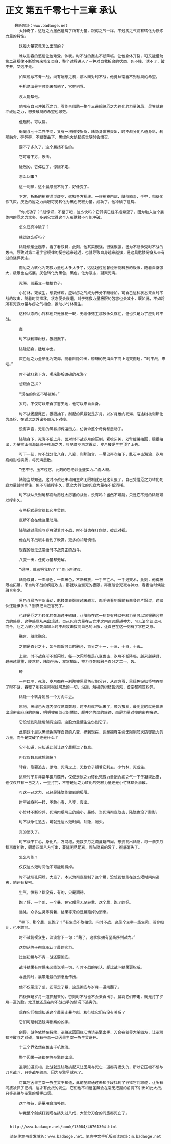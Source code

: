 # 正文 第五千零七十三章 承认
        最新网址：www.badaoge.net
          太神奇了，这厄之力居然阻碍了所有力量，跟疠之气一样，不过疠之气没有转化为修炼力量的特性。
      
          这股力量究竟怎么出现的？
      
          难以形容的憋屈让他难受，体表，时不战的轰击不断降临，让他身体开裂，可又能借助第二道规律不断增强来修复自身，整个过程进入了一种对自我折磨的状态，死不掉，活不了，破不开，又逃不走。
      
          如果说与不青一战，尚有喘息之机，那么面对时不战，他竟丝毫看不到破局的希望。
      
          千机诡演是不可能来帮他了，它在刽界。
      
          没人能帮他。
      
          他唯有自己冲破厄之力，看能否借助一整个三道规律厄之力转化的力量破局，尽管就算冲破厄之力，想要破局的希望也渺茫。
      
          但起码，可以拼。
      
          衡庭与七十二界中间，又有一根树枝折断，陆隐身体被轰出，时不战分化八道身影，刹那融合，砰砰砰，不断轰击下，黑绿色火焰都感觉随时会熄灭。
      
          要不了多久了，这个晨挡不住的。
      
          它盯着下方，轰击。
      
          陡然的，它停住了，惊疑不定。
      
          怎么回事？
      
          这一刹那，这个晨感觉不对了，好像变了。
      
          下方，折断的树枝漂浮虚空，遮挡各方视线。一根树枝内部，陆隐躺着，手中，稻草化作飞灰，灰色的厄之力肉眼可见转化为黑色死寂力量，成功了，他冲破了阻碍。
      
          “你成功了？”彪惊讶，不至于吧，这么快吗？它其实已经不抱希望了，因为融入这个晨体内的厄之力太多，多到它觉得这个人形骷髅不可能冲破。
      
          怎么还真冲破了？
      
          赌运这么好吗？
      
          陆隐缓缓坐起来，看了看双臂，此刻，他其实很强，很强很强，因为不断承受时不战的轰击，导致对第二道宇宙规律的契合越来越近，也就导致自身越来越强，是这具骷髅分身从未有过的强悍状态。
      
          而厄之力转化为死寂力量也太多太多了，远远超过他曾经所能释放的极限，随着自身强大，极限也在拓展，灰色转化为黑色，黑色，化为液态，凝聚死海。
      
          死海，则矗立一根根竹子。
      
          小竹林，死或生，想要修炼，应以疠之气成为养分不断增加，可自己这种状态来自时不战的攻击，随着时间推移，状态便会衰退，对于死寂力量极限的包容也会减小，既如此，不如将所有死寂力量与疠之气相合，推动小竹林诞生。
      
          这种状态的小竹林也只是昙花一现，无法像死主那般永久存在，但也只是为了应对时不战。
      
          轰
      
          时不战粉碎树枝，狠狠轰下。
      
          陆隐起身，猛地冲出。
      
          灰色厄之力全部化为死海，随着陆隐冲出，磅礴的死海自下而上滔天而起，“时不战，来吧。”
      
          时不战盯着下方，哪来那般磅礴的死海？
      
          想跟自己拼？
      
          “现在的你还不够资格。”
      
          岁月，不仅可以来自宇宙天地，也可以来自自身。
      
          时不战扬起尾巴，狠狠抽下，刮起的风暴就是岁月，以岁月轰向死海，沿途树枝刹那化为齑粉，在遥远之外诸多目光下对撞。
      
          没有声音，无形的风暴却传遍四方，仿佛令整个母树都震动了。
      
          陆隐身下，死海不断上升，面对时不战岁月的压制，紧咬牙关，双臂缓缓抽回，狠狠拍出，力量排山倒海延绵于死海之内，只见虚空再次震动，岁月被硬生生顶了上去。
      
          可下一刻，时不战分化八身，八变，刹那融合，一尾巴再次拍下，乱石冲击海浪，岁月宛如形成实质，将死海震散。
      
          “还不行，压不过它，此刻的它绝非全盛实力。”彪大喊。
      
          陆隐当然知道，这时不战还未动用生命无限制就已经这么强了，自己凭借厄之力转化死寂力量暂时撑住，但不可能撑多久，厄之力转化的死寂力量在不断消耗。
      
          时不战从头到尾都没动用过太厉害的战技，没有吗？当然不可能，只是它不觉的陆隐可以撑多久。
      
          有些招式是留给其它生灵的。
      
          底牌不会在他这里动用。
      
          陆隐透过黑暗与岁月望着时不战，时不战也在盯向他，彼此对视。
      
          他在时不战眼中看到了欣赏，更多的却是惋惜。
      
          现在的他无法带给时不战真正的战斗。
      
          八变一出，任何力量都无解。
      
          “退吧，或者把我扔了？”彪小声建议。
      
          陆隐双臂，一面绿色，一面黑色，不断释放，一手三亡术，一手通天术，此刻，他得极限被拓展，来自时不战的疯狂攻击，那就以这濒死的极限，再度融合死寂与神力，看看这时候能融合多少。
      
          黑色与绿色不断涌动，骷髅体表裂痕越来越大，彪明确看到眼前有白骨碎片飘过，这家伙还能撑多久？别真把自己害死了。
      
          也许是厄之力转化的死海过于磅礴，让陆隐在这一刻竟有种以死寂力量可以掌握融合神力的感觉，这种感觉从未出现过。自己死寂力量在三亡术之内远远超越神力，可无法全部动用，而今，厄之力转化的死海加上时不战攻击拔高自己的上限，让自己在这一刻有了掌控之感。
      
          融合，继续融合。
      
          之前是百分之十，如今肉眼可见的融合，百分之十一，十三，十四，十五…
      
          上空，时不战身形不断闪烁，每一次闪烁都是八变轰击，岁月不断降临，越来越磅礴，越来越厚重，陡然的，陆隐抬头，双掌拍出，神力与死寂融合百分之二十，轰。
      
          砰
      
          一声巨响，死海，岁月都在一刹那被黑绿色火焰分开，从远方看，黑绿色宛如怪物吞噬了时不战，吞噬了所有生灵视线可及的一切，沿途，触碰的树枝皆消失，虚空都彻底粉碎。
      
          陆隐一个转身朝另一个方向冲去。
      
          原地，黑绿色火焰内仅仅燃烧数息，时不战就冲出来了，颇为狼狈，最明显的就是体表出现密密麻麻的伤痕，明明被形似火焰燃烧，却并非灼烧的痕迹，而是力量对撞的密布痕迹。
      
          它没想到陆隐居然有这招，这股力量硬生生伤到它了。
      
          此前这个晨以黑绿色防守自己的八变，撑到现在，这是拥有生命无限制层次防御能力的力量，而今是突破了还是什么？
      
          它不知道，只知道此刻让这个晨躲过了数息。
      
          但仅仅数息就想跑掉？
      
          转身，刚要追去，原地，死海之上，无数竹子朝着它刺去，小竹林，死或生。
      
          这些竹子并非常年累月蕴养，仅仅是厄之力转化死寂力量配合疠之气一下子凝聚出来，也仅仅只有一己之力，一旦打完，不管是厄之力转化的死寂力量还是小竹林都会消散。
      
          可这一己之力，已经是陆隐能做到的极限。
      
          时不战身形一转，不敢小看，八变，轰出。
      
          小竹林不断粉碎，死海肉眼可见的缩小，最终，当死海彻底散去，陆隐也没了踪影。
      
          时不战急忙追去，可就是这么短时间，陆隐，消失。
      
          真的消失了。
      
          时不战不甘心，身化八，万河塔，无数岁月之滴蔓延四周，想要找出陆隐，每一滴岁月都再度扩散，朝着四面八方打出，蔓延无尽距离，可陆隐真的没了，彻底消失了。
      
          怎么可能？
      
          仅仅这么短时间他不可能跑得掉。
      
          时不战瞳孔闪烁，大意了，本以为彻底控制了这个晨，没想到他能在这么短时间内逃离，他还有秘密。
      
          生气，愤怒？都没有，有的，只是期待。
      
          跑了好，一个彪，一个暴，在它眼里无足轻重，这个晨，跑了的好。
      
          远处，众多生灵等待着，结果等来的是晨跑掉的消息。
      
          “宰下，那个晨，真跑了？”有生灵不敢相信，问时不战，这是个主宰一族生灵，若非如此，也不敢问。
      
          时不战俯视众生，淡淡留下一句：“跑了，这家伙拥有至高序列战力。”
      
          这句话等于彻底承认了晨的实力。
      
          比当初晨与不青一战还要彻底。
      
          战斗结果有时候未必能说明一切，可时不战的承认，却比战斗结果更权威。
      
          与此同时，晨带走暴的消息也传出。
      
          他不仅带走了彪，还带走了暴，这是彻底与岁月一道闹翻了。
      
          四极罪是岁月一道抓起来的，否则时不战也不会亲自出手，晨将它们带走，就是打了岁月一道的脸。尤其他还是在时不战出手的情况下逃离的。
      
          现在它们都想知道这个晨带走暴与彪，和行锥它们有没有关系？
      
          它们可是制造残海惨案的凶手。
      
          刽界，战争依然在持续，圣藏返回因缘汇境请圣擎出手，刀合在刽界大杀四方，让圣漪都不敢与之对碰，唯有带着一众因果主宰一族生灵避开。
      
          十三个界依然在轰击千机诡演。
      
          整个因果一道都在等圣擎的出现。
      
          圣漪知道真相，此战就是陆隐挑起来让因果与死亡一道都有损失的，所以它压根不想与刀合战斗，只等战争结束，因为圣擎早就死了。
      
          可其它因果主宰一族生灵不知道，此前圣藏通过未知手段找到了行锥它们踪迹，让所有同族被抓了把柄，这才有此战的发生，它们也不相信圣藏会在毫无把握的前提下引出如此大战，只等圣藏与圣擎的后手出现。
      
          这个等待，是要用命填补的。
      
          毕竟整个刽族打到现在损失过八成，大部分刀合的同族都死亡了。
      
      
      http://www.badaoge.net/book/13084/46761304.html
      
      请记住本书首发域名：www.badaoge.net。笔尖中文手机版阅读网址：m.badaoge.net